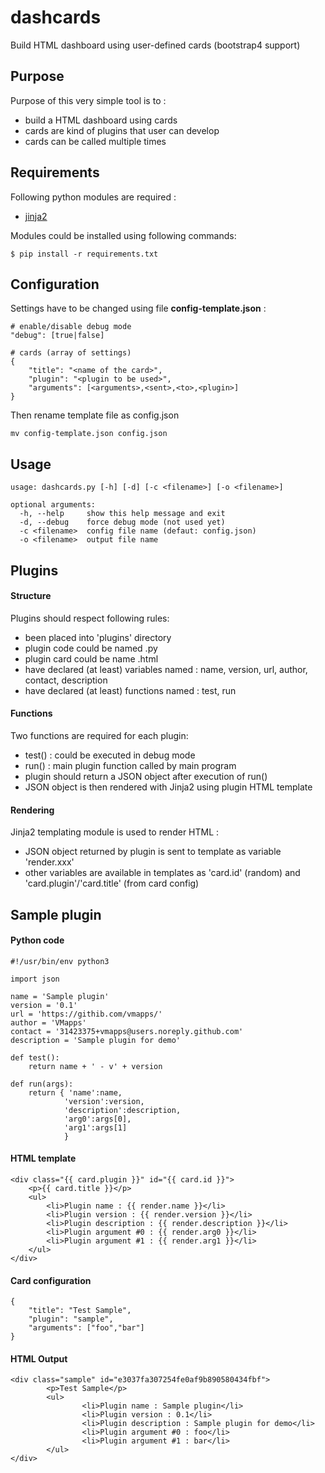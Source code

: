 # dashcards
Build HTML dashboard using user-defined cards (bootstrap4 support)

## Purpose 
Purpose of this very simple tool is to :
- build a HTML dashboard using cards 
- cards are kind of plugins that user can develop
- cards can be called multiple times

## Requirements
Following python modules are required :
- [jinja2](http://jinja.pocoo.org/)

Modules could be installed using following commands:
```
$ pip install -r requirements.txt
```
## Configuration
Settings have to be changed using file **config-template.json** :
```
# enable/disable debug mode
"debug": [true|false]

# cards (array of settings)
{
	"title": "<name of the card>",
	"plugin": "<plugin to be used>",
	"arguments": [<arguments>,<sent>,<to>,<plugin>]
}
```
Then rename template file as config.json
```
mv config-template.json config.json
```
## Usage
```
usage: dashcards.py [-h] [-d] [-c <filename>] [-o <filename>]

optional arguments:
  -h, --help     show this help message and exit
  -d, --debug    force debug mode (not used yet)
  -c <filename>  config file name (defaut: config.json)
  -o <filename>  output file name
```
## Plugins 
#### Structure
Plugins should respect following rules:
- been placed into 'plugins' directory
- plugin code could be named <plugin>.py
- plugin card could be name <plugin>.html
- have declared (at least) variables named : name, version, url, author, contact, description
- have declared (at least) functions named : test, run

#### Functions
Two functions are required for each plugin:
- test() : could be executed in debug mode 
- run() : main plugin function called by main program
- plugin should return a JSON object after execution of run()
- JSON object is then rendered with Jinja2 using plugin HTML template

#### Rendering
Jinja2 templating module is used to render HTML :
- JSON object returned by plugin is sent to template as variable 'render.xxx'
- other variables are available in templates as 'card.id' (random) and 'card.plugin'/'card.title' (from card config)

## Sample plugin
#### Python code
```
#!/usr/bin/env python3

import json

name = 'Sample plugin'
version = '0.1'
url = 'https://githib.com/vmapps/'
author = 'VMapps'
contact	= '31423375+vmapps@users.noreply.github.com'
description = 'Sample plugin for demo'

def test():
	return name + ' - v' + version

def run(args):
	return { 'name':name, 
			'version':version, 
			'description':description, 
			'arg0':args[0], 
			'arg1':args[1] 
			}
```

#### HTML template
```
<div class="{{ card.plugin }}" id="{{ card.id }}">
	<p>{{ card.title }}</p>
	<ul>
		<li>Plugin name : {{ render.name }}</li>
		<li>Plugin version : {{ render.version }}</li>
		<li>Plugin description : {{ render.description }}</li>
		<li>Plugin argument #0 : {{ render.arg0 }}</li>
		<li>Plugin argument #1 : {{ render.arg1 }}</li>
	</ul>
</div>
```

#### Card configuration
```
{
	"title": "Test Sample",
	"plugin": "sample",
	"arguments": ["foo","bar"]
}
```

#### HTML Output
```
<div class="sample" id="e3037fa307254fe0af9b890580434fbf">
        <p>Test Sample</p>
        <ul>
                <li>Plugin name : Sample plugin</li>
                <li>Plugin version : 0.1</li>
                <li>Plugin description : Sample plugin for demo</li>
                <li>Plugin argument #0 : foo</li>
                <li>Plugin argument #1 : bar</li>
        </ul>
</div>
```
